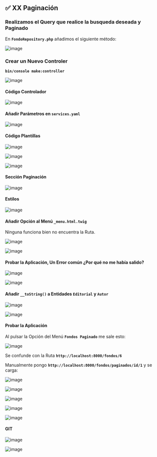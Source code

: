 ## ✅ XX Paginación

### Realizamos el Query que realice la busqueda deseada y Paginado

En **`FondoRepository.php`** añadimos el siguiente método:

![image](https://user-images.githubusercontent.com/23094588/125985195-49d4639b-1f22-4160-a3de-08236ea0cd7b.png)

### Crear un Nuevo Controler

**`bin/console make:controller`**

![image](https://user-images.githubusercontent.com/23094588/125986974-a8a51522-a343-447a-8cf4-832d0603c090.png)

#### Código Controlador

![image](https://user-images.githubusercontent.com/23094588/126043686-d34c6560-56aa-4df3-b11d-c0dc2323c30e.png)

#### Añadir Parámetros en **`services.yaml`**

![image](https://user-images.githubusercontent.com/23094588/126043895-fda897f3-d039-4e06-98ba-5ac7d622c8aa.png)

#### Código Plantillas

![image](https://user-images.githubusercontent.com/23094588/126043712-d219d303-dcf8-4e20-9541-e97cb9274750.png)

![image](https://user-images.githubusercontent.com/23094588/126043725-c5f85714-9729-47ad-b0d6-73c22fa05c7f.png)

![image](https://user-images.githubusercontent.com/23094588/126043738-46be8139-42a3-44c9-ba38-f55f34f4fd25.png)

#### Sección Paginación

![image](https://user-images.githubusercontent.com/23094588/126043815-f0a109a3-2189-44e3-a140-3c15ed7ea53a.png)

#### Estilos

![image](https://user-images.githubusercontent.com/23094588/126043870-8d4d02e3-f5be-4246-92ec-bf4ac7cb4817.png)

#### Añadir Opción al Menú **`_menu.html.twig`**

Ninguna funciona bien no encuentra la Ruta.

![image](https://user-images.githubusercontent.com/23094588/126044117-686f4c29-60de-436a-85d3-7418895bce50.png)

![image](https://user-images.githubusercontent.com/23094588/126044635-911c2e87-9feb-4fdd-b784-7b0dd0cd26ca.png)


#### Probar la Aplicación, Un Error común ¿Por qué no me había salido?

![image](https://user-images.githubusercontent.com/23094588/125990330-b3d3e20f-dad8-4a85-b1f4-e70047d89eaa.png)

![image](https://user-images.githubusercontent.com/23094588/125990701-ca62ce22-1096-4d54-9351-d18cecbd8b3f.png)

#### Añadir **`__toString()`** a Entidades **`Editorial`** y **`Autor`**

![image](https://user-images.githubusercontent.com/23094588/126043984-c8bf1d1b-d636-41d8-b79f-8ffcad20cdda.png)

![image](https://user-images.githubusercontent.com/23094588/126043995-e66b0276-ec3c-49e3-b60b-0b784fec1c9f.png)

#### Probar la Aplicación

Al pulsar la Opción del Menú **`Fondos Paginado`** me sale esto:

![image](https://user-images.githubusercontent.com/23094588/126044682-4d376254-df4d-4f23-a61d-0b2d6526a0fb.png)

Se confunde con la Ruta **`http://localhost:8000/fondos/6`**

Manualmente pongo **`http://localhost:8000/fondos/paginados/id/1`** y se carga:

![image](https://user-images.githubusercontent.com/23094588/126044704-468e07ef-1bc3-478c-bcda-2150caada18e.png)

![image](https://user-images.githubusercontent.com/23094588/126044714-dfeff832-a1d3-4e87-adf3-3dad4af01398.png)

![image](https://user-images.githubusercontent.com/23094588/126044722-1fd064c1-4581-4482-86b1-09ded3e22f22.png)

![image](https://user-images.githubusercontent.com/23094588/126044726-905875c8-e71f-4b8d-b9df-df9746a5464b.png)

![image](https://user-images.githubusercontent.com/23094588/126044732-362534fe-f68b-4a78-845b-14dbdc7756d2.png)

#### GIT

![image](https://user-images.githubusercontent.com/23094588/126044750-2126bc55-6cbc-42f8-9bcf-d9ea486595ae.png)

![image](https://user-images.githubusercontent.com/23094588/126044796-651cc893-638f-43c8-b3f2-9628f29ecfcd.png)























